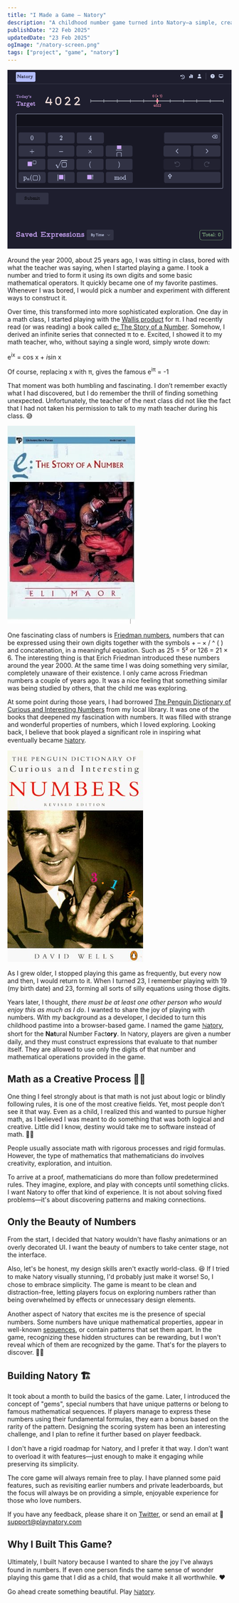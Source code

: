 ```yaml
---
title: "I Made a Game – Natory"
description: "A childhood number game turned into Natory—a simple, creative math game about discovering patterns. 🎲✨"
publishDate: "22 Feb 2025"
updatedDate: "23 Feb 2025"
ogImage: "/natory-screen.png"
tags: ["project", "game", "natory"]
---
```


[![Natory Screenshot](./natory-screen.png)](https://playnatory.com)

Around the year 2000, about 25 years ago, I was sitting in class, bored with what the teacher was saying, when I started playing a game. I took a number and tried to form it using its own digits and some basic mathematical operators. It quickly became one of my favorite pastimes. Whenever I was bored, I would pick a number and experiment with different ways to construct it.

Over time, this transformed into more sophisticated exploration. One day in a math class, I started playing with the [Wallis product](https://en.wikipedia.org/wiki/Wallis_product) for π. I had recently read (or was reading) a book called [e: The Story of a Number](https://www.amazon.com/Story-Number-Eli-Maor/dp/8173712123). Somehow, I derived an infinite series that connected π to e. Excited, I showed it to my math teacher, who, without saying a single word, simply wrote down:

e<sup>ix</sup> = cos x + *i*sin x

Of course, replacing x with π, gives the famous e<sup>iπ</sup> = -1

That moment was both humbling and fascinating. I don’t remember exactly what I had discovered, but I do remember the thrill of finding something unexpected. Unfortunately, the teacher of the next class did not like the fact that I had not taken his permission to talk to my math teacher during his class. 😅

![e: The Story of a Number Book Cover](./e-the-story-of-number-cover.jpg)

One fascinating class of numbers is [Friedman numbers](https://erich-friedman.github.io/mathmagic/0800.html), numbers that can be expressed using their own digits together with the symbols + – × / ^ ( ) and concatenation, in a meaningful equation. Such as 25 = 5² or 126 = 21 × 6. The interesting thing is that Erich Friedman introduced these numbers around the year 2000. At the same time I was doing something very similar, completely unaware of their existence. I only came across Friedman numbers a couple of years ago. It was a nice feeling that something similar was being studied by others, that the child me was exploring.

At some point during those years, I had borrowed [The Penguin Dictionary of Curious and Interesting Numbers](https://en.wikipedia.org/wiki/The_Penguin_Dictionary_of_Curious_and_Interesting_Numbers) from my local library. It was one of the books that deepened my fascination with numbers. It was filled with strange and wonderful properties of numbers, which I loved exploring. Looking back, I believe that book played a significant role in inspiring what eventually became [ℕatory](https://playnatory.com).

![Book Cover of "The Penguin Dictionary of Curious and Interesting Numbers"](./dictionary-of-numbers-cover.jpg)

As I grew older, I stopped playing this game as frequently, but every now and then, I would return to it. When I turned 23, I remember playing with 19 (my birth date) and 23, forming all sorts of silly equations using those digits.

Years later, I thought, _there must be at least one other person who would enjoy this as much as I do_. I wanted to share the joy of playing with numbers. With my background as a developer, I decided to turn this childhood pastime into a browser-based game. I named the game [ℕatory](https://playnatory.com), short for the **Nat**ural Number Fact**ory**. In ℕatory, players are given a number daily, and they must construct expressions that evaluate to that number itself. They are allowed to use only the digits of that number and mathematical operations provided in the game.

## Math as a Creative Process 🎨➕

One thing I feel strongly about is that math is not just about logic or blindly following rules, it is one of the most creative fields. Yet, most people don’t see it that way. Even as a child, I realized this and wanted to pursue higher math, as I believed I was meant to do something that was both logical and creative. Little did I know, destiny would take me to software instead of math. 🤷‍♂️

People usually associate math with rigorous processes and rigid formulas. However, the type of mathematics that mathematicians do involves creativity, exploration, and intuition.

To arrive at a proof, mathematicians do more than follow predetermined rules. They imagine, explore, and play with concepts until something clicks. I want Natory to offer that kind of experience. It is not about solving fixed problems—it's about discovering patterns and making connections.

## Only the Beauty of Numbers

From the start, I decided that ℕatory wouldn't have flashy animations or an overly decorated UI. I want the beauty of numbers to take center stage, not the interface.

Also, let's be honest, my design skills aren't exactly world-class. 😆 If I tried to make ℕatory visually stunning, I'd probably just make it worse! So, I chose to embrace simplicity. The game is meant to be clean and distraction-free, letting players focus on exploring numbers rather than being overwhelmed by effects or unnecessary design elements.

Another aspect of ℕatory that excites me is the presence of special numbers. Some numbers have unique mathematical properties, appear in well-known [sequences](https://oeis.org/), or contain patterns that set them apart. In the game, recognizing these hidden structures can be rewarding, but I won't reveal which of them are recognized by the game. That's for the players to discover. 🕵️‍♂️

## Building Natory 🏗️

It took about a month to build the basics of the game. Later, I introduced the concept of "gems", special numbers that have unique patterns or belong to famous mathematical sequences. If players manage to express these numbers using their fundamental formulas, they earn a bonus based on the rarity of the pattern. Designing the scoring system has been an interesting challenge, and I plan to refine it further based on player feedback.

I don't have a rigid roadmap for ℕatory, and I prefer it that way. I don’t want to overload it with features—just enough to make it engaging while preserving its simplicity.

The core game will always remain free to play. I have planned some paid features, such as revisiting earlier numbers and private leaderboards, but the focus will always be on providing a simple, enjoyable experience for those who love numbers.

If you have any feedback, please share it on [Twitter](https://x.com/playnatory), or send an email at 📩 [support@playnatory.com](mailto:support@playnatory.com)

## Why I Built This Game?

Ultimately, I built ℕatory because I wanted to share the joy I've always found in numbers. If even one person finds the same sense of wonder playing this game that I did as a child, that would make it all worthwhile. ❤️

Go ahead create something beautiful. Play [ℕatory](https://playnatory.com).
